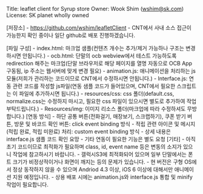 Title: leaflet client for Syrup store
Owner: Wook Shim (wshim@sk.com)
License: SK planet wholly owned

[저장소]
	- https://github.com/wshim/leafletClient
	- CNT에서 사내 소스 접근이 가능한지 확인 중이나 일단 github로 배포 진행하겠습니다.

[파일 구성]
	- index.html: 마크업 샘플(컨텐츠 개수는 추가/제거 가능하나 구조는 변경하시면 안됩니다.)
	- ocb.html: 단말의 ocb webview에서 테스트 가능하도록 redirection 해주는 마크업(단말 브라우저로 해당 페이지를 열명 자동으로 OCB App 구동됨, ip 주소는 웹서버에 맞게 변경 필요)
	- animation.js: 애니메이션을 처리하는 js 모듈(저희가 관리하는 코드이므로 CNT에서 수정하시면 안됩니다.)
	- Interface.js: 연동 관련 코드를 작성할 js파일(연동 샘플 코드가 들어있으며, CNT에서 필요한 스크립트는 이 파일에 추가하시면 됩니다.)
	- resources/css: css 폴더(default.css, normalize.css는 수정하지 마시고, 필요한 css 파일이 있으시면 별도로 추가하여 작업 부탁드립니다.)
	- Resources/img: 이미지 리소스 폴더(마크업에 따라 수정하셔도 무방합니다.)
[연동 방식]
	- 하단 공통 버튼(전화걸기, 매장보기, 스크랩하기), 쿠폰 받기 버튼, 방문 및 바코드 확인 버튼: click event binding 방식
	- 적립 관련 아이콘 및 메시지(적립 완료, 적립 미완료) 처리: custom event binding 방식
	- 상세 내용은 interface.js 샘플 코드 확인 요망
	- 기타 연동이 필요한 기능은 별도 요청
[기타]
	- 아직 초기 코드이므로 최적화가 필요하며 class, id, event name 등은 변동의 소지가 있으니 작업에 참고하시기 바랍니다.
	- 갤럭시S3에 최적화되어 있으며 일부 단말에서는 폰트 크기가 비정상적이거나 화면이 깨지는 등의 문제가 있습니다.
	- 현 버전은 구형 OS에서 정상 동작하지 않을 수 있으며 Andriod 4.3 이상, iOS 6 이상에 대해서만 애니메이션 지원 예정입니다.
	- 상용 배포 시에는 animation.js와 interface.js 통합 및 minify 작업이 필요합니다.